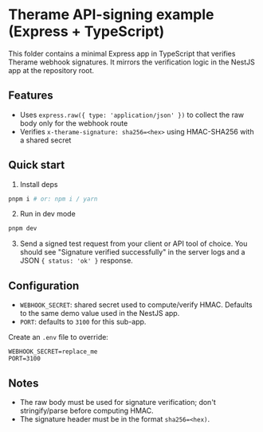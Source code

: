 # Therame API-signing example (Express + TypeScript)

This folder contains a minimal Express app in TypeScript that verifies Therame webhook signatures.
It mirrors the verification logic in the NestJS app at the repository root.

## Features

- Uses `express.raw({ type: 'application/json' })` to collect the raw body only for the webhook route
- Verifies `x-therame-signature: sha256=<hex>` using HMAC-SHA256 with a shared secret

## Quick start

1. Install deps

```sh
pnpm i # or: npm i / yarn
```

2. Run in dev mode

```sh
pnpm dev
```

3. Send a signed test request from your client or API tool of choice. You should see "Signature verified successfully" in the server logs and a JSON `{ status: 'ok' }` response.

## Configuration

- `WEBHOOK_SECRET`: shared secret used to compute/verify HMAC. Defaults to the same demo value used in the NestJS app.
- `PORT`: defaults to `3100` for this sub-app.

Create an `.env` file to override:

```
WEBHOOK_SECRET=replace_me
PORT=3100
```

## Notes

- The raw body must be used for signature verification; don't stringify/parse before computing HMAC.
- The signature header must be in the format `sha256=<hex)`.
